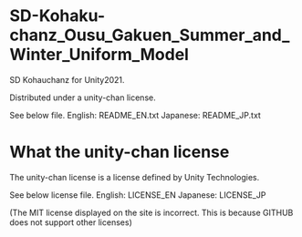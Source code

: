 # SD-Kohaku-chanz_Ousu_Gakuen_Summer_and_Winter_Uniform_Model
SD Kohauchanz for Unity2021.

Distributed under a unity-chan license.

See below file.
English:  README_EN.txt
Japanese: README_JP.txt


# What the unity-chan license
The unity-chan license is a license defined by Unity Technologies.

See below license file.
English:  LICENSE_EN
Japanese: LICENSE_JP

(The MIT license displayed on the site is incorrect. This is because GITHUB does not support other licenses)

